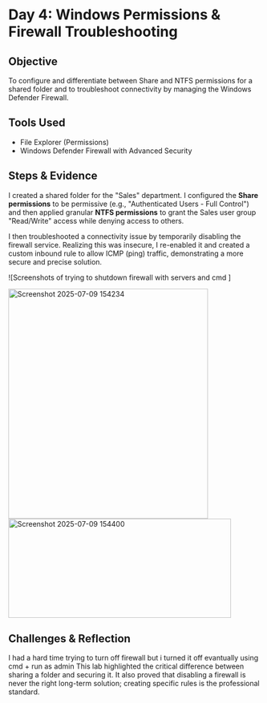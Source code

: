 # Day 4: Windows Permissions & Firewall Troubleshooting

## Objective
To configure and differentiate between Share and NTFS permissions for a shared folder and to troubleshoot connectivity by managing the Windows Defender Firewall.

## Tools Used
- File Explorer (Permissions)
- Windows Defender Firewall with Advanced Security

## Steps & Evidence
I created a shared folder for the "Sales" department. I configured the **Share permissions** to be permissive (e.g., "Authenticated Users - Full Control") and then applied granular **NTFS permissions** to grant the Sales user group "Read/Write" access while denying access to others.

I then troubleshooted a connectivity issue by temporarily disabling the firewall service. Realizing this was insecure, I re-enabled it and created a custom inbound rule to allow ICMP (ping) traffic, demonstrating a more secure and precise solution.

![Screenshots of trying to shutdown firewall with servers and cmd ]

<img width="398" height="459" alt="Screenshot 2025-07-09 154234" src="https://github.com/user-attachments/assets/d0b4da12-48c2-419e-869e-0fc9c6a343ae" />

<img width="444" height="198" alt="Screenshot 2025-07-09 154400" src="https://github.com/user-attachments/assets/5d67beb2-dae1-43fe-b30b-5d378df65edc" />


## Challenges & Reflection
I had a hard time trying to turn off firewall but i turned it off evantually using cmd + run as admin
This lab highlighted the critical difference between sharing a folder and securing it. It also proved that disabling a firewall is never the right long-term solution; creating specific rules is the professional standard.
